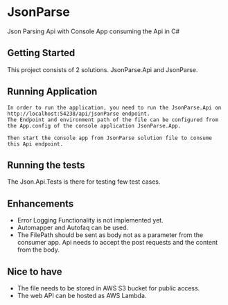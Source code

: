 # JsonParse
Json Parsing Api with Console App consuming the Api in C#

## Getting Started

This project consists of 2 solutions. JsonParse.Api and JsonParse. 

## Running Application

```
In order to run the application, you need to run the JsonParse.Api on http://localhost:54238/api/jsonParse endpoint.
The Endpoint and environment path of the file can be configured from the App.config of the console application JsonParse.App.
```
```
Then start the console app from JsonParse solution file to consume this Api endpoint.
```

## Running the tests

The Json.Api.Tests is there for testing few test cases.

## Enhancements

* Error Logging Functionality is not implemented yet.
* Automapper and Autofaq can be used.
* The FilePath should be sent as body not as a parameter from the consumer app. Api needs to accept the post requests and the content from the body.

## Nice to have
* The file needs to be stored in AWS S3 bucket for public access.
* The web API can be hosted as AWS Lambda.

